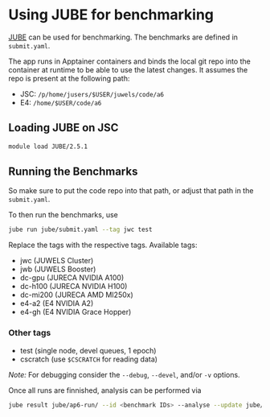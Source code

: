 # Using JUBE for benchmarking

[JUBE](https://apps.fz-juelich.de/jsc/jube/jube2/docu/) can be used for benchmarking.
The benchmarks are defined in `submit.yaml`.

The app runs in Apptainer containers and binds the local git repo into the container at runtime to be able to use the latest changes. It assumes the repo is present at the following path:

- JSC: `/p/home/jusers/$USER/juwels/code/a6`
- E4: `/home/$USER/code/a6`

## Loading JUBE on JSC

```bash
module load JUBE/2.5.1
```

## Running the Benchmarks

So make sure to put the code repo into that path, or adjust that path in the `submit.yaml`.

To then run the benchmarks, use

```bash
jube run jube/submit.yaml --tag jwc test
```

Replace the tags with the respective tags.
Available tags:

* jwc (JUWELS Cluster)
* jwb (JUWELS Booster)
* dc-gpu (JURECA NVIDIA A100)
* dc-h100 (JURECA NVIDIA H100)
* dc-mi200 (JURECA AMD MI250x)
* e4-a2 (E4 NVIDIA A2)
* e4-gh (E4 NVIDIA Grace Hopper)

### Other tags

* test (single node, devel queues, 1 epoch)
* cscratch (use `$CSCRATCH` for reading data)

*Note:*
For debugging consider the `--debug`, `--devel`, and/or `-v` options.

Once all runs are finnished, analysis can be performed via

```bash
jube result jube/ap6-run/ --id <benchmark IDs> --analyse --update jube/submit.yaml > benchmark-results.md
```
